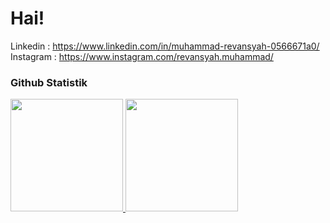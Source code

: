# Hai!

Linkedin  : https://www.linkedin.com/in/muhammad-revansyah-0566671a0/ \
Instagram : https://www.instagram.com/revansyah.muhammad/


### Github Statistik
<p align="left">
<a href="https://github.com/Revan0801">
  <img height="180em" src="https://github-readme-stats-eight-theta.vercel.app/api?username=Revan0801&show_icons=true&theme=algolia&include_all_commits=true&count_private=true"/>
  <img height="180em" src="https://github-readme-stats-eight-theta.vercel.app/api/top-langs/?username=Revan0801&layout=compact&langs_count=8&theme=algolia"/>
</a>
</p>

